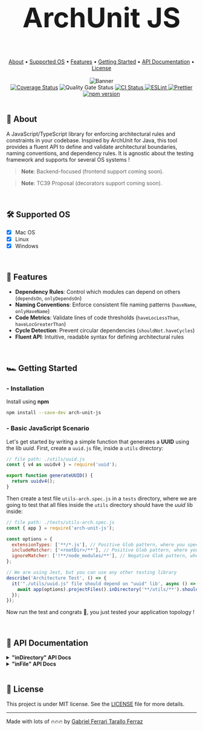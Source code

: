 <div align="center">
  <h1 style="font-size:4.5rem;"> ArchUnit JS</h1>
</div>

<br/>

<div align="center">
  <a href="#page_facing_up-about">About</a> •
  <a href="#hammer_and_wrench-supported-os">Supported OS</a> • 
  <a href="#ledger-features">Features</a> •
  <a href="#racing_car-getting-started">Getting Started</a> •
  <a href="#notebook-api-documentation">API Documentation</a> •
  <a href="#memo-license">License</a>
</div>

<br/>

<div align="center">
  <img src="https://github.com/gftf2011/clean-node-todolist/blob/main/.github/images/background.png" alt="Banner" style="max-width: 100%; height: auto;" />
</div>

<div align="center">
  <a href='https://coveralls.io/github/gftf2011/arch-unit-js?branch=dev'><img src='https://coveralls.io/repos/github/gftf2011/arch-unit-js/badge.svg?branch=dev' alt='Coverage Status' /></a>
  <img src='https://sonarcloud.io/api/project_badges/measure?project=gftf2011_arch-unit-js&metric=alert_status' alt='Quality Gate Status' />
  <a href="https://github.com/gftf2011/arch-unit-js/actions" target="_blank" rel="noopener noreferrer">
    <img src="https://github.com/gftf2011/arch-unit-js/actions/workflows/merge-main.yml/badge.svg" alt="CI Status" />
  </a>
  <a href="https://eslint.org/">
    <img src="https://img.shields.io/badge/ESLint-configured-blue?logo=eslint" alt="ESLint" />
  </a>
  <a href="https://prettier.io/">
    <img src="https://img.shields.io/badge/Prettier-configured-ff69b4?logo=prettier" alt="Prettier" />
  </a>
  <a href="https://www.npmjs.com/package/arch-unit-js">
    <img src="https://img.shields.io/npm/v/arch-unit-js.svg" alt="npm version" />
  </a>
</div>

<br/>

## :page_facing_up: About

A JavaScript/TypeScript library for enforcing architectural rules and constraints in your codebase. Inspired by ArchUnit for Java, this tool provides a fluent API to define and validate architectural boundaries, naming conventions, and dependency rules. It is agnostic about the testing framework and supports for several OS systems !

> **Note**: Backend-focused (frontend support coming soon).

> **Note**: TC39 Proposal (decorators support coming soon).

<br/>

## :hammer_and_wrench: Supported OS

- [x] Mac OS
- [x] Linux
- [x] Windows

<br/>

## :ledger: Features

- **Dependency Rules**: Control which modules can depend on others (`dependsOn`, `onlyDependsOn`)
- **Naming Conventions**: Enforce consistent file naming patterns (`haveName`, `onlyHaveName`)
- **Code Metrics**: Validate lines of code thresholds (`haveLocLessThan`, `haveLocGreaterThan`)
- **Cycle Detection**: Prevent circular dependencies (`shouldNot.haveCycles`)
- **Fluent API**: Intuitive, readable syntax for defining architectural rules

<br/>

## :racing_car: Getting Started

### - Installation

Install using **npm**

```bash
npm install --save-dev arch-unit-js
```

### - Basic JavaScript Scenario

Let's get started by writing a simple function that generates a **UUID** using the lib _uuid_. First, create a `uuid.js` file, inside a `utils` directory:

```javascript
// file path: ./utils/uuid.js
const { v4 as uuidv4 } = require('uuid');

export function generateUUID() {
  return uuidv4();
}
```

Then create a test file `utils-arch.spec.js` in a `tests` directory, where we are going to test that all files inside the `utils` directory should have the _uuid_ lib inside:

```javascript
// file path: ./tests/utils-arch.spec.js
const { app } = require('arch-unit-js');

const options = {
  extensionTypes: ['**/*.js'], // Positive Glob pattern, where you specify all extension types your application has
  includeMatcher: ['<rootDir>/**'], // Positive Glob pattern, where you specify all files and directories based on the project <rootDir>
  ignoreMatcher: ['!**/node_modules/**'], // Negative Glob pattern, where you specify all files and directories you do NOT want to check
};

// We are using Jest, but you can use any other testing library
describe('Architecture Test', () => {
  it('"./utils/uuid.js" file should depend on "uuid" lib', async () => {
    await app(options).projectFiles().inDirectory('**/utils/**').should().dependsOn('uuid').check(); // No need to expect, if the dependency is not found it throws an error
  });
});
```

Now run the test and congrats 🥳, you just tested your application topology !

<br/>

## :notebook: API Documentation

<details>
  <summary><b>"inDirectory" API Docs</b></summary>

- [Project Files in Directory Should NOT Depend On Specified Patterns](https://github.com/gftf2011/arch-unit-js/blob/main/business/projectFiles_inDirectory_shouldNot_dependsOn_check.md)
- [Project Files in Directory Should NOT Have Cycles](https://github.com/gftf2011/arch-unit-js/blob/main/business/projectFiles_inDirectory_shouldNot_haveCycles_check.md)
- [Project Files in Directory Should NOT Have Greater Or Equal L.O.C. (Lines Of Code) Than Specified Value](https://github.com/gftf2011/arch-unit-js/blob/main/business/projectFiles_inDirectory_shouldNot_haveLocGreaterOrEqualThan_check.md)
- [Project Files in Directory Should NOT Have Greater L.O.C. (Lines Of Code) Than Specified Value](https://github.com/gftf2011/arch-unit-js/blob/main/business/projectFiles_inDirectory_shouldNot_haveLocGreaterThan_check.md)
- [Project Files in Directory Should NOT Have Less Or Equal L.O.C. (Lines Of Code) Than Specified Value](https://github.com/gftf2011/arch-unit-js/blob/main/business/projectFiles_inDirectory_shouldNot_haveLocLessOrEqualThan_check.md)
- [Project Files in Directory Should NOT Have Less L.O.C. (Lines Of Code) Than Specified Value](https://github.com/gftf2011/arch-unit-js/blob/main/business/projectFiles_inDirectory_shouldNot_haveLocLessThan_check.md)
- [Project Files in Directory Should Not Have Name with Specified Pattern](https://github.com/gftf2011/arch-unit-js/blob/main/business/projectFiles_inDirectory_shouldNot_haveName_check.md)
- [Project Files in Directory Should NOT Only Depend On Specific Patterns](https://github.com/gftf2011/arch-unit-js/blob/main/business/projectFiles_inDirectory_shouldNot_onlyDependsOn_check.md)
- [Project Files in Directory Should NOT Only Have Names with Specified Pattern](https://github.com/gftf2011/arch-unit-js/blob/main/business/projectFiles_inDirectory_shouldNot_onlyHaveName_check.md)
- [Project Files in Directory Should Depend On Specified Patterns](https://github.com/gftf2011/arch-unit-js/blob/main/business/projectFiles_inDirectory_should_dependsOn_check.md)
- [Project Files in Directory Should Have Cycles](https://github.com/gftf2011/arch-unit-js/blob/main/business/projectFiles_inDirectory_should_haveCycles_check.md)
- [Project Files in Directory Should Have Greater Or Equal L.O.C. (Lines Of Code) Than Specified Value](https://github.com/gftf2011/arch-unit-js/blob/main/business/projectFiles_inDirectory_should_haveLocGreaterOrEqualThan_check.md)
- [Project Files in Directory Should Have Greater L.O.C. (Lines Of Code) Than Specified Value](https://github.com/gftf2011/arch-unit-js/blob/main/business/projectFiles_inDirectory_should_haveLocGreaterThan_check.md)
- [Project Files in Directory Should Have Less Or Equal L.O.C. (Lines Of Code) Than Specified Value](https://github.com/gftf2011/arch-unit-js/blob/main/business/projectFiles_inDirectory_should_haveLocLessOrEqualThan_check.md)
- [Project Files in Directory Should Have Less L.O.C. (Lines Of Code) Than Specified Value](https://github.com/gftf2011/arch-unit-js/blob/main/business/projectFiles_inDirectory_should_haveLocLessThan_check.md)
- [Project Files in Directory Should Have Name with Specified Pattern](https://github.com/gftf2011/arch-unit-js/blob/main/business/projectFiles_inDirectory_should_haveName_check.md)
- [Project Files in Directory Should Only Depend On Specified Patterns](https://github.com/gftf2011/arch-unit-js/blob/main/business/projectFiles_inDirectory_should_onlyDependsOn_check.md)
- [Project Files in Directory Should Only Have Name with Specified Pattern](https://github.com/gftf2011/arch-unit-js/blob/main/business/projectFiles_inDirectory_should_onlyHaveName_check.md)

</details>

<details>
  <summary><b>"inFile" API Docs</b></summary>

- [Project Files in File Should NOT Depend On Specified Patterns](https://github.com/gftf2011/arch-unit-js/blob/main/business/projectFiles_inFile_shouldNot_dependsOn_check.md)
- [Project Files in File Should NOT Have Cycles](https://github.com/gftf2011/arch-unit-js/blob/main/business/projectFiles_inFile_shouldNot_haveCycles_check.md)
- [Project Files in File Should NOT Have Greater Or Equal L.O.C. (Lines Of Code) Than Specified Value](https://github.com/gftf2011/arch-unit-js/blob/main/business/projectFiles_inFile_shouldNot_haveLocGreaterOrEqualThan_check.md)
- [Project Files in File Should NOT Have Greater L.O.C. (Lines Of Code) Than Specified Value](https://github.com/gftf2011/arch-unit-js/blob/main/business/projectFiles_inFile_shouldNot_haveLocGreaterThan_check.md)
- [Project Files in File Should NOT Have Less Or Equal L.O.C. (Lines Of Code) Than Specified Value](https://github.com/gftf2011/arch-unit-js/blob/main/business/projectFiles_inFile_shouldNot_haveLocLessOrEqualThan_check.md)
- [Project Files in File Should NOT Have Less L.O.C. (Lines Of Code) Than Specified Value](https://github.com/gftf2011/arch-unit-js/blob/main/business/projectFiles_inFile_shouldNot_haveLocLessThan_check.md)
- [Project Files in File Should NOT Have Name with Specified Pattern](https://github.com/gftf2011/arch-unit-js/blob/main/business/projectFiles_inFile_shouldNot_haveName_check.md)
- [Project Files in File Should NOT Only Depend On Specified Patterns](https://github.com/gftf2011/arch-unit-js/blob/main/business/projectFiles_inFile_shouldNot_onlyDependsOn_check.md)
- [Project Files in File Should NOT Only Have Name with Specified Pattern](https://github.com/gftf2011/arch-unit-js/blob/main/business/projectFiles_inFile_shouldNot_onlyHaveName_check.md)
- [Project Files in File Should Depend On Specified Patterns](https://github.com/gftf2011/arch-unit-js/blob/main/business/projectFiles_inFile_should_dependsOn_check.md)
- [Project Files in File Should Have Cycles](https://github.com/gftf2011/arch-unit-js/blob/main/business/projectFiles_inFile_should_haveCycles_check.md)
- [Project Files in File Should Have Greater Or Equal L.O.C. (Lines Of Code) Than Specified Value](https://github.com/gftf2011/arch-unit-js/blob/main/business/projectFiles_inFile_should_haveLocGreaterOrEqualThan_check.md)
- [Project Files in File Should Have Greater L.O.C. (Lines Of Code) Than Specified Value](https://github.com/gftf2011/arch-unit-js/blob/main/business/projectFiles_inFile_should_haveLocGreaterThan_check.md)
- [Project Files in File Should Have Less Or Equal L.O.C. (Lines Of Code) Than Specified Value](https://github.com/gftf2011/arch-unit-js/blob/main/business/projectFiles_inFile_should_haveLocLessOrEqualThan_check.md)
- [Project Files in File Should Have Less L.O.C. (Lines Of Code) Than Specified Value](https://github.com/gftf2011/arch-unit-js/blob/main/business/projectFiles_inFile_should_haveLocLessThan_check.md)
- [Project Files in File Should Have Name with Specified Pattern](https://github.com/gftf2011/arch-unit-js/blob/main/business/projectFiles_inFile_should_haveName_check.md)
- [Project Files in File Should Only Depend On Specified Patterns](https://github.com/gftf2011/arch-unit-js/blob/main/business/projectFiles_inFile_should_onlyDependsOn_check.md)
- [Project Files in File Should Only Have Name with Specified Pattern](https://github.com/gftf2011/arch-unit-js/blob/main/business/projectFiles_inFile_should_onlyHaveName_check.md)

</details>
<br/>

## :memo: License

This project is under MIT license. See the [LICENSE](https://github.com/gftf2011/arch-unit-js/blob/main/LICENSE) file for more details.

---

Made with lots of 🔥🔥🔥 by [Gabriel Ferrari Tarallo Ferraz](https://www.linkedin.com/in/gabriel-ferrari-tarallo-ferraz/)
